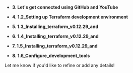 

- **3. Let's get connected using GitHub and YouTube**  
 

- **4. 1.2_Setting up Terraform development environment**  
   

- **5. 1.3_Installing_terraform_v0.12.29_and**  
  

- **6. 1.4_Installing_terraform_v0.12.29_and**  
    

- **7. 1.5_Installing_terraform_v0.12.29_and**  
   

- **8. 1.6_Configure_development_tools**


Let me know if you'd like to refine or add any details!
